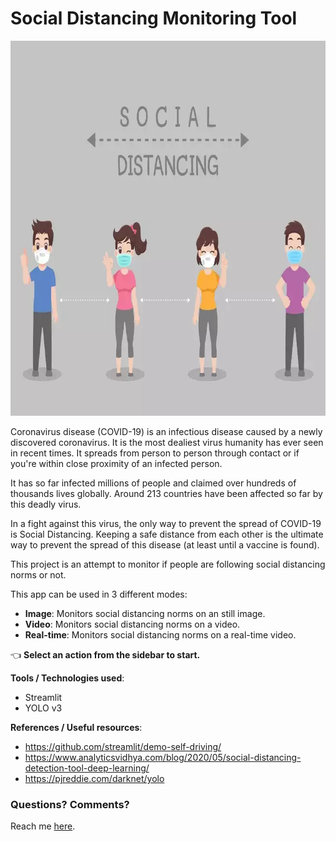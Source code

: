 # Social Distancing Monitoring Tool
<img src="https://github.com/arya46/social-distancing/blob/master/static/social_dist.jpg" height=600>

Coronavirus disease (COVID-19) is an infectious disease caused by a newly discovered coronavirus.
It is the most dealiest virus humanity has ever seen in recent times. It spreads from person to person through contact or if you're within close proximity of an infected person. 


It has so far infected millions of people and claimed over hundreds of thousands lives globally. Around 213 countries have been affected so far by this deadly virus.


In a fight against this virus, the only way to prevent the spread of COVID-19 is Social Distancing. Keeping a safe distance from each other is the ultimate way to prevent the spread of this disease (at least until a vaccine is found).


This project is an attempt to monitor if people are following social distancing norms or not.

This app can be used in 3 different modes:
- **Image**: Monitors social distancing norms on an still image.
- **Video**: Monitors social distancing norms on a video.
- **Real-time**: Monitors social distancing norms on a real-time video.

👈 **Select an action from the sidebar to start.**


__Tools / Technologies used__:
- Streamlit
- YOLO v3


__References / Useful resources__:
- https://github.com/streamlit/demo-self-driving/
- https://www.analyticsvidhya.com/blog/2020/05/social-distancing-detection-tool-deep-learning/
- https://pjreddie.com/darknet/yolo


### Questions? Comments?

Reach me [here](https://arya46.github.io).


